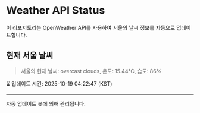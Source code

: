 
# Weather API Status

이 리포지토리는 OpenWeather API를 사용하여 서울의 날씨 정보를 자동으로 업데이트합니다.

## 현재 서울 날씨
> 서울의 현재 날씨: overcast clouds, 온도: 15.44°C, 습도: 86%

⏳ 업데이트 시간: 2025-10-19 04:22:47 (KST)

---
자동 업데이트 봇에 의해 관리됩니다.
